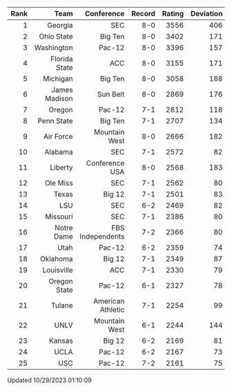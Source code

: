 | Rank  | Team                 | Conference           | Record   | Rating | Deviation |
| ---:  | ---:                 | ---:                 | ---:     | ---:   | ---:      |
| 1     | Georgia              | SEC                  | 8-0      | 3556   | 406       |
| 2     | Ohio State           | Big Ten              | 8-0      | 3402   | 171       |
| 3     | Washington           | Pac-12               | 8-0      | 3396   | 157       |
| 4     | Florida State        | ACC                  | 8-0      | 3155   | 171       |
| 5     | Michigan             | Big Ten              | 8-0      | 3058   | 188       |
| 6     | James Madison        | Sun Belt             | 8-0      | 2869   | 176       |
| 7     | Oregon               | Pac-12               | 7-1      | 2812   | 118       |
| 8     | Penn State           | Big Ten              | 7-1      | 2707   | 134       |
| 9     | Air Force            | Mountain West        | 8-0      | 2666   | 182       |
| 10    | Alabama              | SEC                  | 7-1      | 2572   | 82        |
| 11    | Liberty              | Conference USA       | 8-0      | 2568   | 183       |
| 12    | Ole Miss             | SEC                  | 7-1      | 2562   | 80        |
| 13    | Texas                | Big 12               | 7-1      | 2501   | 83        |
| 14    | LSU                  | SEC                  | 6-2      | 2469   | 82        |
| 15    | Missouri             | SEC                  | 7-1      | 2386   | 80        |
| 16    | Notre Dame           | FBS Independents     | 7-2      | 2366   | 80        |
| 17    | Utah                 | Pac-12               | 6-2      | 2359   | 74        |
| 18    | Oklahoma             | Big 12               | 7-1      | 2349   | 87        |
| 19    | Louisville           | ACC                  | 7-1      | 2330   | 79        |
| 20    | Oregon State         | Pac-12               | 6-1      | 2327   | 78        |
| 21    | Tulane               | American Athletic    | 7-1      | 2254   | 99        |
| 22    | UNLV                 | Mountain West        | 6-1      | 2244   | 144       |
| 23    | Kansas               | Big 12               | 6-2      | 2169   | 81        |
| 24    | UCLA                 | Pac-12               | 6-2      | 2167   | 73        |
| 25    | USC                  | Pac-12               | 7-2      | 2161   | 75        |

Updated 10/29/2023 01:10:09
